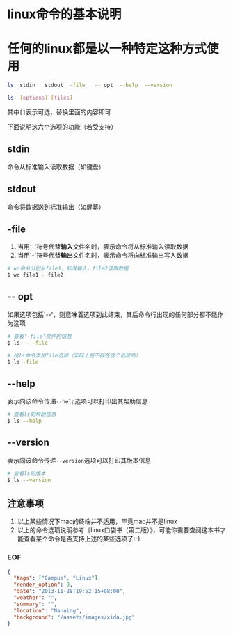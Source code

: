 linux命令的基本说明
===================

# 任何的linux都是以一种特定这种方式使用

```sh
ls	stdin	stdout	-file	-- opt	--help	--version

ls	[options] [files]
```

其中``[]``表示可选，替换里面的内容即可

下面说明这六个选项的功能（若受支持）

## stdin
命令从标准输入读取数据（如键盘）

## stdout
命令将数据送到标准输出（如屏幕）

## -file
1. 当用'-'符号代替**输入**文件名时，表示命令将从标准输入读取数据
2. 当用'-'符号代替**输出**文件名时，表示命令将向标准输出写入数据

```sh
# wc命令分别从file1，标准输入，file2读取数据
$ wc file1 - file2
```

## -- opt
如果选项包括'--'，则意味着选项到此结束，其后命令行出现的任何部分都不能作为选项

```sh
# 查看'-file'文件的信息
$ ls -- -file

# 给ls命令添加file选项（实际上是不存在这个选项的）
$ ls -file
```

## --help
表示向该命令传递``--help``选项可以打印出其帮助信息

```sh
# 查看ls的帮助信息
$ ls --help
```

## --version
表示向该命令传递``--version``选项可以打印其版本信息

```sh
# 查看ls的版本
$ ls --version
```

## 注意事项
1. 以上某些情况下mac的终端并不适用，毕竟mac并不是linux
2. 以上的命令选项说明参考《linux口袋书（第二版）》，可能你需要查阅这本书才能查看某个命令是否支持上述的某些选项了:-)

### EOF
```json
{
  "tags": ["Campus", "Linux"],
  "render_option": 0,
  "date": "2013-11-28T19:52:15+08:00",
  "weather": "",
  "summary": "",
  "location": "Nanning",
  "background": "/assets/images/xida.jpg"
}
```
